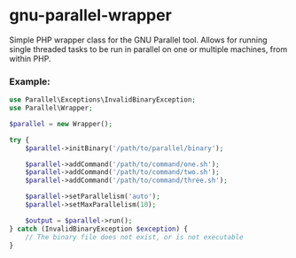gnu-parallel-wrapper
====================
Simple PHP wrapper class for the GNU Parallel tool.
Allows for running single threaded tasks to be run in parallel on one or multiple machines, from within PHP.

### Example:

```php
use Parallel\Exceptions\InvalidBinaryException;
use Parallel\Wrapper;

$parallel = new Wrapper();

try {
    $parallel->initBinary('/path/to/parallel/binary');

    $parallel->addCommand('/path/to/command/one.sh');
    $parallel->addCommand('/path/to/command/two.sh');
    $parallel->addCommand('/path/to/command/three.sh');

    $parallel->setParallelism('auto');
    $parallel->setMaxParallelism(10);

    $output = $parallel->run();
} catch (InvalidBinaryException $exception) {
    // The binary file does not exist, or is not executable
}
```
